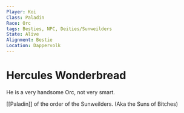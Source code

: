 ```yaml
---
Player: Koi
Class: Paladin
Race: Orc
tags: Besties, NPC, Deities/Sunweilders
State: Alive
Alignment: Bestie
Location: Dappervolk
---
```

# Hercules Wonderbread
He is a very handsome Orc, not very smart.

[[Paladin]] of the order of the Sunweilders. (Aka the Suns of Bitches)